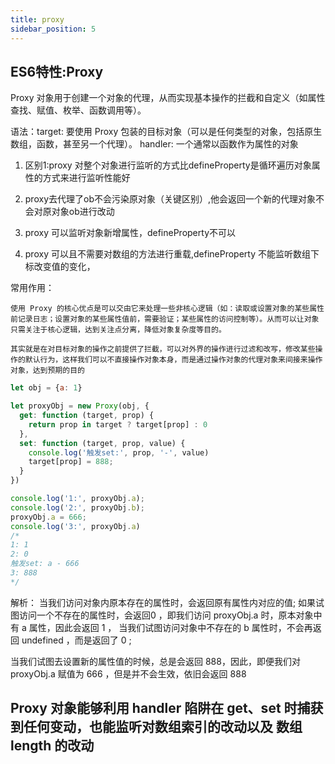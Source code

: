 ```yaml
---
title: proxy
sidebar_position: 5
---
```


## ES6特性:Proxy
Proxy 对象用于创建一个对象的代理，从而实现基本操作的拦截和自定义（如属性查找、赋值、枚举、函数调用等）。

语法：target: 要使用 Proxy 包装的目标对象（可以是任何类型的对象，包括原生数组，函数，甚至另一个代理）。
handler: 一个通常以函数作为属性的对象

1. 区别1:proxy 对整个对象进行监听的方式比defineProperty是循环遍历对象属性的方式来进行监听性能好

2. proxy去代理了ob不会污染原对象（关键区别）,他会返回一个新的代理对象不会对原对象ob进行改动

3. proxy 可以监听对象新增属性，defineProperty不可以

4. proxy 可以且不需要对数组的方法进行重载,defineProperty 不能监听数组下标改变值的变化，

常用作用：
```
使用 Proxy 的核心优点是可以交由它来处理一些非核心逻辑（如：读取或设置对象的某些属性前记录日志；设置对象的某些属性值前，需要验证；某些属性的访问控制等）。从而可以让对象只需关注于核心逻辑，达到关注点分离，降低对象复杂度等目的。

其实就是在对目标对象的操作之前提供了拦截，可以对外界的操作进行过滤和改写，修改某些操作的默认行为，这样我们可以不直接操作对象本身，而是通过操作对象的代理对象来间接来操作对象，达到预期的目的
```

```js
let obj = {a: 1}

let proxyObj = new Proxy(obj, {
  get: function (target, prop) {
    return prop in target ? target[prop] : 0
  },
  set: function (target, prop, value) {
    console.log('触发set:', prop, '-', value)
    target[prop] = 888;
  }
})

console.log('1:', proxyObj.a);
console.log('2:', proxyObj.b);
proxyObj.a = 666;
console.log('3:', proxyObj.a)
/*
1: 1
2: 0
触发set: a - 666
3: 888
*/
```


解析：
当我们访问对象内原本存在的属性时，会返回原有属性内对应的值;
如果试图访问一个不存在的属性时，会返回0 ，即我们访问 proxyObj.a 时，原本对象中有 a 属性，因此会返回 1 ，
当我们试图访问对象中不存在的 b 属性时，不会再返回 undefined ，而是返回了 0 ;

当我们试图去设置新的属性值的时候，总是会返回 888，因此，即便我们对 proxyObj.a 赋值为 666 ，但是并不会生效，依旧会返回 888


## Proxy 对象能够利用 handler 陷阱在 get、set 时捕获到任何变动，也能监听对数组索引的改动以及 数组 length 的改动

